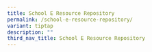 ```yaml
---
title: School E Resource Repository
permalink: /school-e-resource-repository/
variant: tiptap
description: ""
third_nav_title: School E Resource Repository
---
```

